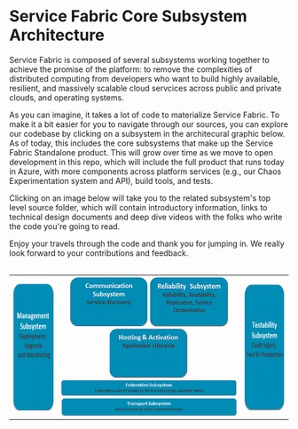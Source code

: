 # Service Fabric Core Subsystem Architecture

Service Fabric is composed of several subsystems working together to achieve the promise of the platform: to remove the complexities of distributed computing from developers who want to build highly available, resilient, and massively scalable cloud servcices across public and private clouds, and operating systems. 

As you can imagine, it takes a lot of code to materialize Service Fabric. To make it a bit easier for you to navigate through our sources, you can explore our codebase by clicking on a subsystem in the architecural graphic below. As of today, this includes the core subsystems that make up the Service Fabric Standalone product. This will grow over time as we move to open development in this repo, which will include the full product that runs today in Azure, with more components across platform services (e.g., our Chaos Experimentation system and API), build tools, and tests. 

Clicking on an image below will take you to the related subsystem's top level source folder, which will contain introductory information, links to technical design documents and deep dive videos with the folks who write the code you're going to read. 

Enjoy your travels through the code and thank you for jumping in. We really look forward to your contributions and feedback.   
<br/>
 <table>
        <tr>
          <td align="right" width="130">
             <a href="https://github.com/GitTorre/service-fabric/tree/master/src/prod/src/Management"><img src="https://github.com/GitTorre/service-fabric/blob/master/docs/architecture/Images/Management_E.png" height="230" width="125" align="right" /></a>
          </td>
          <td align="center" width="564">
              <a href="https://github.com/GitTorre/service-fabric/tree/master/src/prod/src/Communication"><img src="https://github.com/GitTorre/service-fabric/blob/master/docs/architecture/Images/Communication_E.png" /></a> 
            <a href="https://github.com/GitTorre/service-fabric/tree/master/src/prod/src/Reliability"><img src="https://github.com/GitTorre/service-fabric/blob/master/docs/architecture/Images/Reliability_E.png" /></a>  
              <a href="https://github.com/GitTorre/service-fabric/tree/master/src/prod/src/Hosting2#hosting-subsystem"><img src="https://github.com/GitTorre/service-fabric/blob/master/docs/architecture/Images/Hosting_E.png" /></a> 
            <br/>
              <a href="https://github.com/GitTorre/service-fabric/tree/master/src/prod/src/Federation"><img src="https://github.com/GitTorre/service-fabric/blob/master/docs/architecture/Images/Federation_E.png" /></a>  
              <a href="https://github.com/GitTorre/service-fabric/tree/master/src/prod/src/Transport"><img src="https://github.com/GitTorre/service-fabric/blob/master/docs/architecture/Images/Transport_E.png" /></a>
          </td>
        <td align="left" width="130">
             <a href="https://github.com/GitTorre/service-fabric/tree/master/src/prod/src/Testability"><img src="https://github.com/GitTorre/service-fabric/blob/master/docs/architecture/Images/Testability_E.png" height="230" width="125" align="left" /></a>
          </td>
        </tr>
 </table>
  





